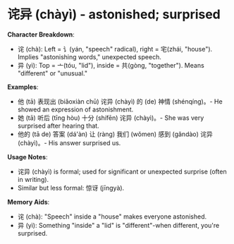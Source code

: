 # **诧异 (chàyì) - astonished; surprised**

**Character Breakdown**:  
- 诧 (chà): Left = 讠(yán, "speech" radical), right = 宅(zhái, "house"). Implies "astonishing words," unexpected speech.  
- 异 (yì): Top = 亠(tóu, "lid"), inside = 共(gòng, "together"). Means "different" or "unusual."

**Examples**:  
- 他 (tā) 表现出 (biǎoxiàn chū) 诧异 (chàyì) 的 (de) 神情 (shénqíng)。- He showed an expression of astonishment.  
- 她 (tā) 听后 (tīng hòu) 十分 (shífēn) 诧异 (chàyì)。- She was very surprised after hearing that.  
- 他的 (tā de) 答案 (dá'àn) 让 (ràng) 我们 (wǒmen) 感到 (gǎndào) 诧异 (chàyì)。- His answer surprised us.

**Usage Notes**:  
- 诧异 (chàyì) is formal; used for significant or unexpected surprise (often in writing).  
- Similar but less formal: 惊讶 (jīngyà).

**Memory Aids**:  
- 诧 (chà): "Speech" inside a "house" makes everyone astonished.  
- 异 (yì): Something "inside" a "lid" is "different"-when different, you're surprised.